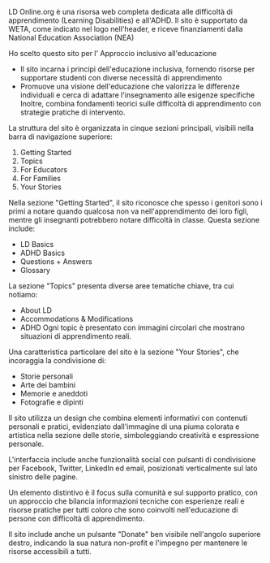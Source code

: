 

LD Online.org è una risorsa web completa dedicata alle difficoltà di apprendimento (Learning Disabilities) e all'ADHD. Il sito è supportato da WETA, come indicato nel logo nell'header, e riceve finanziamenti dalla National Education Association (NEA)

Ho scelto questo sito per l' Approccio inclusivo all'educazione
- Il sito incarna i principi dell'educazione inclusiva, fornendo risorse per supportare studenti con diverse necessità di apprendimento
- Promuove una visione dell'educazione che valorizza le differenze individuali e cerca di adattare l'insegnamento alle esigenze specifiche
Inoltre, combina fondamenti teorici sulle difficoltà di apprendimento con strategie pratiche di intervento.

La struttura del sito è organizzata in cinque sezioni principali, visibili nella barra di navigazione superiore:

1. Getting Started
2. Topics
3. For Educators
4. For Families
5. Your Stories

Nella sezione "Getting Started", il sito riconosce che spesso i genitori sono i primi a notare quando qualcosa non va nell'apprendimento dei loro figli, mentre gli insegnanti potrebbero notare difficoltà in classe. Questa sezione include:
- LD Basics
- ADHD Basics
- Questions + Answers
- Glossary

La sezione "Topics" presenta diverse aree tematiche chiave, tra cui notiamo:
- About LD
- Accommodations & Modifications
- ADHD
Ogni topic è presentato con immagini circolari che mostrano situazioni di apprendimento reali.

Una caratteristica particolare del sito è la sezione "Your Stories", che incoraggia la condivisione di:
- Storie personali
- Arte dei bambini
- Memorie e aneddoti
- Fotografie e dipinti

Il sito utilizza un design che combina elementi informativi con contenuti personali e pratici, evidenziato dall'immagine di una piuma colorata e artistica nella sezione delle storie, simboleggiando creatività e espressione personale.

L'interfaccia include anche funzionalità social con pulsanti di condivisione per Facebook, Twitter, LinkedIn ed email, posizionati verticalmente sul lato sinistro delle pagine.

Un elemento distintivo è il focus sulla comunità e sul supporto pratico, con un approccio che bilancia informazioni tecniche con esperienze reali e risorse pratiche per tutti coloro che sono coinvolti nell'educazione di persone con difficoltà di apprendimento.

Il sito include anche un pulsante "Donate" ben visibile nell'angolo superiore destro, indicando la sua natura non-profit e l'impegno per mantenere le risorse accessibili a tutti.

